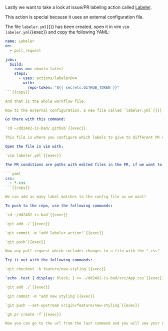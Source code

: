 Lastly we want to take a look at issue/PR labeling action called [Labeler](https://github.com/marketplace/actions/labeler).

This action is special because it uses an external configuration file.

The file `labeler.yml`{{}} has been created, open it in vim `vim labeler.yml`{{exec}} and copy the following YAML:

```yaml
name: Labeler
on:
  - pull_request

jobs:
  build:
    runs-on: ubuntu-latest
    steps:
      - uses: actions/labeler@v4
        with:
          repo-token: "${{ secrets.GITHUB_TOKEN }}"
```{{copy}}

And that is the whole workflow file.

Now to the external configuration, a new file called `labeler.yml`{{}} has been created in the `.github/`{{}} directory.

Go there with this command:

`cd ~/dd2482-is-bad/.github`{{exec}}.

This file is where you configure which labels to give to different PR conditions.

Open the file in vim with:

`vim labeler.yml`{{exec}}

The PR conditions are paths with edited files in the PR, if we want to add a label `test`{{}} to any changes in the `src/test/*`{{}} path, we would write the following:

```yaml
css:
  - *.css
```{{copy}}

We can add as many label matches to the config file as we want!

To push to the repo, use the following commands:

`cd ~/dd2482-is-bad`{{exec}}

`git add ./`{{exec}}

`git commit -m "add labeler action"`{{exec}}

`git push`{{exec}}

Now any pull request which includes changes to a file with the ".css" file ending will be labeled as "css".

Try it out with the following commands:

`git checkout -b feature/new-styling`{{exec}}

`echo .test { display: block; } >> ~/dd2482-is-bad/src/App.css`{{exec}}

`git add ./`{{exec}}

`git commit -m "add new styling`{{exec}}

`git push --set-upstream origin/feature/new-styling`{{exec}}

`gh pr create -f`{{exec}}

Now you can go to the url from the last command and you will see your new pull request, it should soon be labeled with the css label.